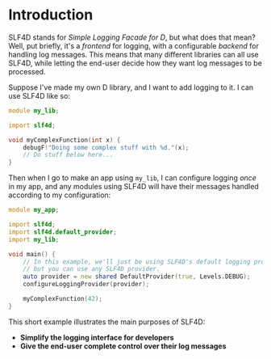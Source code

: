 # Introduction

SLF4D stands for _Simple Logging Facade for D_, but what does that mean? Well, put briefly, it's a _frontend_ for logging, with a configurable _backend_ for handling log messages. This means that many different libraries can all use SLF4D, while letting the end-user decide how they want log messages to be processed.

Suppose I've made my own D library, and I want to add logging to it. I can use SLF4D like so:

```d
module my_lib;

import slf4d;

void myComplexFunction(int x) {
    debugF!"Doing some complex stuff with %d."(x);
    // Do stuff below here...
}
```

Then when I go to make an app using `my_lib`, I can configure logging _once_ in my app, and any modules using SLF4D will have their messages handled according to my configuration:

```d
module my_app;

import slf4d;
import slf4d.default_provider;
import my_lib;

void main() {
    // In this example, we'll just be using SLF4D's default logging provider
    // but you can use any SLF4D provider.
    auto provider = new shared DefaultProvider(true, Levels.DEBUG);
    configureLoggingProvider(provider);

    myComplexFunction(42);
}
```

This short example illustrates the main purposes of SLF4D:
- **Simplify the logging interface for developers**
- **Give the end-user complete control over their log messages**
